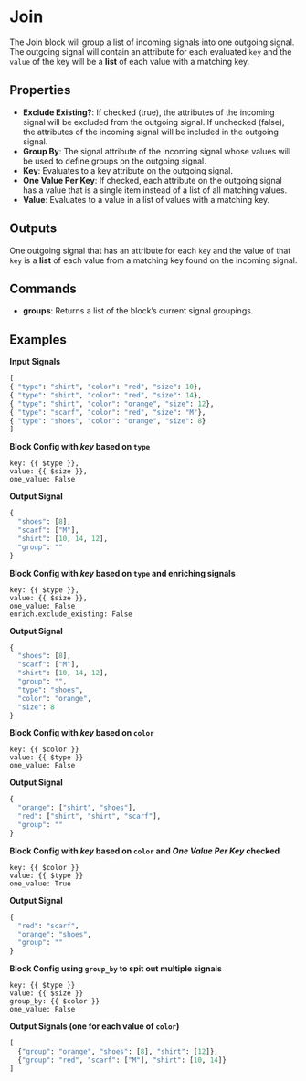 Join
====
The Join block will group a list of incoming signals into one outgoing signal. The outgoing signal will contain an attribute for each evaluated `key` and the `value` of the key will be a **list** of each value with a matching key.

Properties
----------
- **Exclude Existing?**: If checked (true), the attributes of the incoming signal will be excluded from the outgoing signal. If unchecked (false), the attributes of the incoming signal will be included in the outgoing signal.
- **Group By**: The signal attribute of the incoming signal whose values will be used to define groups on the outgoing signal.
- **Key**: Evaluates to a key attribute on the outgoing signal.
- **One Value Per Key**: If checked, each attribute on the outgoing signal has a value that is a single item instead of a list of all matching values.
- **Value**: Evaluates to a value in a list of values with a matching key.


Outputs
-------
One outgoing signal that has an attribute for each `key` and the value of that `key` is a **list** of each value from a matching key found on the incoming signal.

Commands
--------
- **groups**: Returns a list of the block’s current signal groupings.

Examples
--------
**Input Signals**
```python
[
{ "type": "shirt", "color": "red", "size": 10},
{ "type": "shirt", "color": "red", "size": 14},
{ "type": "shirt", "color": "orange", "size": 12},
{ "type": "scarf", "color": "red", "size": "M"},
{ "type": "shoes", "color": "orange", "size": 8}
]
```
**Block Config with _key_ based on `type`**
```
key: {{ $type }},
value: {{ $size }},
one_value: False
```
**Output Signal**
```python
{
  "shoes": [8],
  "scarf": ["M"],
  "shirt": [10, 14, 12],
  "group": ""
}
```
**Block Config with _key_ based on `type` and enriching signals**
```
key: {{ $type }},
value: {{ $size }},
one_value: False
enrich.exclude_existing: False
```
**Output Signal**
```python
{
  "shoes": [8],
  "scarf": ["M"],
  "shirt": [10, 14, 12],
  "group": "",
  "type": "shoes",
  "color": "orange",
  "size": 8
}
```
**Block Config with _key_ based on `color`**
```
key: {{ $color }}
value: {{ $type }}
one_value: False
```
**Output Signal**
```python
{
  "orange": ["shirt", "shoes"],
  "red": ["shirt", "shirt", "scarf"],
  "group": ""
}
```
**Block Config with _key_ based on `color` and _One Value Per Key_ checked**
```
key: {{ $color }}
value: {{ $type }}
one_value: True
```
**Output Signal**
```python
{
  "red": "scarf",
  "orange": "shoes",
  "group": ""
}
```
**Block Config using `group_by` to spit out multiple signals**
```
key: {{ $type }}
value: {{ $size }}
group_by: {{ $color }}
one_value: False
```
**Output Signals (one for each value of `color`)**
```python
[
  {"group": "orange", "shoes": [8], "shirt": [12]},
  {"group": "red", "scarf": ["M"], "shirt": [10, 14]}
]
```

